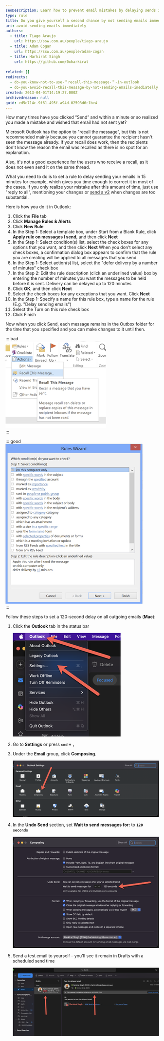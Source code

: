 ```yaml
---
seoDescription: Learn how to prevent email mistakes by delaying sends in Outlook for 15 minutes.
type: rule
title: Do you give yourself a second chance by not sending emails immediately?
uri: avoid-sending-emails-immediately
authors:
  - title: Tiago Araujo
    url: https://ssw.com.au/people/tiago-araujo
  - title: Adam Cogan
    url: https://ssw.com.au/people/adam-cogan
  - title: Harkirat Singh
    url: https://github.com/0xharkirat
  
related: []
redirects:
  - do-you-know-not-to-use-＂recall-this-message-＂-in-outlook
  - do-you-avoid-recall-this-message-by-not-sending-emails-imediatelly
created: 2013-04-01T14:19:27.000Z
archivedreason: null
guid: ed5e714c-9f61-495f-a94d-02593d6c1be4
---
```


How many times have you clicked “Send” and within a minute or so realized you made a mistake and wished that email had not sent yet?

Microsoft Outlook has the option to "recall the message", but this is not recommended mainly because you cannot guarantee the recipient hasn't seen the message already. If your recall does work, then the recipients don't know the reason the email was recalled as there is no spot for an explanation.

Also, it's not a good experience for the users who receive a recall, as it does not even send it on the same thread.

What you need to do is to set a rule to delay sending your emails in 15 minutes for example, which gives you time enough to correct it in most of the cases. If you only realize your mistake after this amount of time, just use "reply to all", mentioning your changes or [send a v2](/how-to-send-a-v2-if-requested) when changes are too substantial.

<!--endintro-->

Here is how you do it in Outlook:

1. Click the **File** tab
2. Click **Manage Rules & Alerts**
3. Click **New Rule**
4. In the Step 1: Select a template box, under Start from a Blank Rule, click  **Apply rule on messages I send**, and then click **Next**
5. In the Step 1: Select condition(s) list, select the check boxes for any options that you want, and then click **Next**
    When you don't select any check boxes, a confirmation dialog box appears to confirm that the rule you are creating will be applied to all messages that you send
6. In the Step 1: Select action(s) list, select the "defer delivery by a number of minutes" check box
7. In the Step 2: Edit the rule description (click an underlined value) box by entering the number of minutes you want the messages to be held before it is sent. Delivery can be delayed up to 120 minutes
8. Click **OK**, and then click **Next**
9. Select the check boxes for any exceptions that you want. Click **Next**
10. In the Step 1: Specify a name for this rule box, type a name for the rule (E.g. "Delay sending emails")
11. Select the Turn on this rule check box
12. Click Finish

Now when you click Send, each message remains in the Outbox folder for the time that you specified and you can make changes to it until then.

::: bad  
![Figure: Bad example - Recalling a message when you want to change an email after sending](recall-message_1726800492477.jpg)  
:::

::: good  
![Figure: Good example - Delay sending in 15 minutes (make it less or more if necessary)](create-rule-to-delay-sending.jpg)  
:::

Follow these steps to set a 120-second delay on all outgoing emails (**Mac**):


1. Click the **Outlook** tab in the status bar


   ![Figure: Outlook | Settings](outook-settings.png)
2. Go to **Settings** or press **`cmd` + `,`**
3. Under the **Email** group, click **Composing**.


   ![Figure: Email | Composing](outlook-composing.png)
4. In the **Undo Send** section, set **Wait to send messages for:** to **`120 seconds`**


   ![Figure: Undo Send | 120 Seconds](undo-send.png)
5. Send a test email to yourself – you'll see it remain in Drafts with a scheduled send time


   ![Figure: Test Email to yourself & see the delayed in drafts](test-delayed-email.png)
